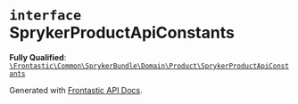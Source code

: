 # `interface`  SprykerProductApiConstants

**Fully Qualified**: [`\Frontastic\Common\SprykerBundle\Domain\Product\SprykerProductApiConstants`](../../../../../src/php/SprykerBundle/Domain/Product/SprykerProductApiConstants.php)

Generated with [Frontastic API Docs](https://github.com/FrontasticGmbH/apidocs).
